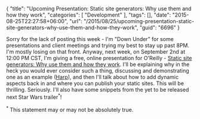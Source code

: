 {
	"title": "Upcoming Presentation: Static site generators: Why use them and how they work",
	"categories": [
		"Development"
	],
	"tags": [],
	"date": "2015-08-25T22:27:58+06:00",
	"url": "/2015/08/25/upcoming-presentation-static-site-generators-why-use-them-and-how-they-work",
	"guid": "6696"
}

Sorry for the lack of posting this week - I'm "Down Under" for some presentations and client meetings and trying my best to stay up past 8PM. I'm mostly losing on that front. Anyway, next week, on September 2nd at 12:00 PM CST, I'm giving a free, online presentation for O'Reilly - <a href="http://www.oreilly.com/pub/e/3438">Static site generators: Why use them and how they work</a>. I'll be explaining why in the heck you would ever consider such a thing, discussing and demonstrating one as an example (<a href="http://harpjs.com">Harp</a>), and then I'll talk about how to add dynamic aspects back in and where you can publish your static sites. This will be thrilling. Seriously. I'll also have some snippets from the yet to be released next Star Wars trailer<sup>*</sup>!

<sup>*</sup> This statement may or may not be absolutely true.